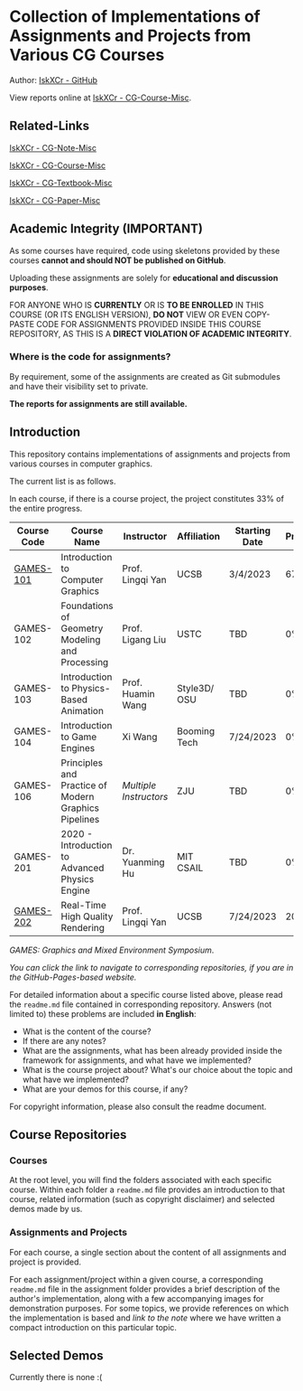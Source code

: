 # Collection of Implementations of Assignments and Projects from Various CG Courses

Author: [IskXCr - GitHub](https://github.com/IskXCr)

View reports online at [IskXCr - CG-Course-Misc](https://iskxcr.github.io/CG-Course-Misc).

## Related-Links

[IskXCr - CG-Note-Misc](https://github.com/IskXCr/CG-Note-Misc)

[IskXCr - CG-Course-Misc](https://github.com/IskXCr/CG-Course-Misc)

[IskXCr - CG-Textbook-Misc](https://github.com/IskXCr/CG-Textbook-Misc)

[IskXCr - CG-Paper-Misc](https://github.com/IskXCr/CG-Paper-Misc)

## Academic Integrity (IMPORTANT)

As some courses have required, code using skeletons provided by these courses **cannot and should NOT be published on GitHub**. 

Uploading these assignments are solely for **educational and discussion purposes**.

FOR ANYONE WHO IS **CURRENTLY** OR IS **TO BE ENROLLED** IN THIS COURSE (OR ITS ENGLISH VERSION), **DO NOT** VIEW OR EVEN COPY-PASTE CODE FOR ASSIGNMENTS PROVIDED INSIDE THIS COURSE REPOSITORY, AS THIS IS A **DIRECT VIOLATION OF ACADEMIC INTEGRITY**.

### Where is the code for assignments?

By requirement, some of the assignments are created as Git submodules and have their visibility set to private. 

**The reports for assignments are still available.**

## Introduction

This repository contains implementations of assignments and projects from various courses in computer graphics.

The current list is as follows. 

In each course, if there is a course project, the project constitutes 33% of the entire progress.

| Course Code              | Course Name                                          | Instructor             | Affiliation  | Starting Date | Progress |
| ------------------------ | ---------------------------------------------------- | ---------------------- | ------------ | ------------- | -------- |
| [GAMES-101](./GAMES-101) | Introduction to Computer Graphics                    | Prof. Lingqi Yan       | UCSB         | 3/4/2023      | 67%      |
| GAMES-102                | Foundations of Geometry Modeling and Processing      | Prof. Ligang Liu       | USTC         | TBD           | 0%       |
| GAMES-103                | Introduction to Physics-Based Animation              | Prof. Huamin Wang      | Style3D/ OSU | TBD           | 0%       |
| GAMES-104                | Introduction to Game Engines                         | Xi Wang                | Booming Tech | 7/24/2023     | 0%       |
| GAMES-106                | Principles and Practice of Modern Graphics Pipelines | *Multiple Instructors* | ZJU          | TBD           | 0%       |
| GAMES-201                | 2020 - Introduction to Advanced Physics Engine       | Dr. Yuanming Hu        | MIT CSAIL    | TBD           | 0%       |
| [GAMES-202](./GAMES-202) | Real-Time High Quality Rendering                     | Prof. Lingqi Yan       | UCSB         | 7/24/2023     | 20%      |

*GAMES: Graphics and Mixed Environment Symposium*.

*You can click the link to navigate to corresponding repositories, if you are in the GitHub-Pages-based website.*

For detailed information about a specific course listed above, please read the `readme.md` file contained in corresponding repository. Answers (not limited to) these problems are included **in English**:

- What is the content of the course?
- If there are any notes?
- What are the assignments, what has been already provided inside the framework for assignments, and what have we implemented?
- What is the course project about? What's our choice about the topic and what have we implemented?
- What are your demos for this course, if any?

For copyright information, please also consult the readme document.



## Course Repositories

### Courses

At the root level, you will find the folders associated with each specific course. Within each folder a `readme.md` file provides an introduction to that course, related information (such as copyright disclaimer) and selected demos made by us.

### Assignments and Projects

For each course, a single section about the content of all assignments and project is provided.

For each assignment/project within a given course, a corresponding `readme.md` file in the assignment folder provides a brief description of the author's implementation, along with a few accompanying images for demonstration purposes. For some topics, we provide references on which the implementation is based and *link to the note* where we have written a compact introduction on this particular topic.

## Selected Demos

Currently there is none :(
